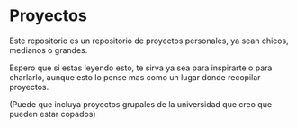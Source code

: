 # Proyectos

Este repositorio es un repositorio de proyectos personales, ya sean chicos, medianos o grandes.

Espero que si estas leyendo esto, te sirva ya sea para inspirarte o para charlarlo, aunque esto lo pense mas como un lugar donde recopilar proyectos.

(Puede que incluya proyectos grupales de la universidad que creo que pueden estar copados)
